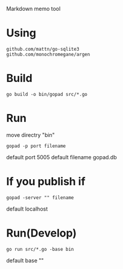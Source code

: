 
Markdown memo tool

# Using

    github.com/mattn/go-sqlite3
    github.com/monochromegane/argen

# Build

    go build -o bin/gopad src/*.go

# Run

move directry "bin"

    gopad -p port filename

default port 5005
default filename gopad.db

# If you publish if

    gopad -server "" filename

default localhost

# Run(Develop)

    go run src/*.go -base bin

default base ""


